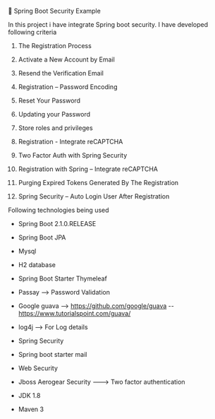 🍃 Spring Boot Security Example

In this project i have integrate Spring boot security. I have developed following criteria

1. The Registration Process

2. Activate a New Account by Email

3. Resend the Verification Email

4. Registration – Password Encoding

5. Reset Your Password

6. Updating your Password

7. Store roles and privileges

8. Registration - Integrate reCAPTCHA

9. Two Factor Auth with Spring Security

10. Registration with Spring – Integrate reCAPTCHA

11. Purging Expired Tokens Generated By The Registration

12. Spring Security – Auto Login User After Registration

Following technologies being used

* Spring Boot 2.1.0.RELEASE

* Spring Boot JPA

* Mysql 

* H2 database

* Spring Boot Starter Thymeleaf

* Passay --> Password Validation

* Google guava --> https://github.com/google/guava  --    https://www.tutorialspoint.com/guava/

* log4j --> For Log details

* Spring Security

* Spring boot starter mail

* Web Security

* Jboss Aerogear Security ---> Two factor authentication

* JDK 1.8

* Maven 3